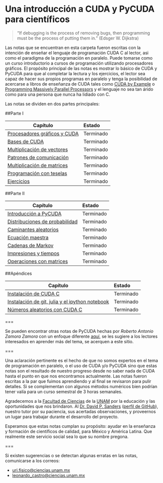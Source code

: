 Una introducción a CUDA y PyCUDA para científicos
===============

> “If debugging is the process of removing bugs, 
> then programming must be the process of putting them 
> in.” (Edsger W. Dijkstra)


Las notas que se encuentran en esta carpeta fueron escritas con la intención de enseñar el lenguaje de programación CUDA C al lector, asi como el paradigma de la programación en paralelo. Puede tomarse como un curso introductorio a cursos de programación utilizando procesadores gráficos. El propósito principal de las notas es mostrar lo básico de CUDA y PyCUDA para que al completar la lectura y los ejercicios, el lector sea capaz de hacer sus propios programas en paralelo y tenga la posibilidad de acercarse a libros de enseñanza de CUDA tales como [CUDA by Example](https://developer.nvidia.com/content/cuda-example-introduction-general-purpose-gpu-programming-0) o [Programming Massively Parallel Processors](https://developer.nvidia.com/content/programming-massively-parallel-processors-hands-approach) y el lenguaje no sea tan árido como para una persona que nunca ha lidiado con C.

Las notas se dividen en dos partes principales:

##Parte I

| Capítulo              | Estado        |
---|:--
[Procesadores gráficos y CUDA](https://github.com/UriAceves/Servicio_social/blob/master/Parte%201%20-%20CUDA%20C/01%20-%20Procesadores%20graficos%2C%20CUDA%20y%20PyCUDA.ipynb) | Terminado
[Bases de CUDA](https://github.com/UriAceves/Servicio_social/blob/master/Parte%201%20-%20CUDA%20C/02%20-%20Bases%20de%20CUDA.ipynb) | Terminado
[Multiplicación de vectores](https://github.com/UriAceves/Servicio_social/blob/master/Parte%201%20-%20CUDA%20C/03%20-%20Multiplicacion%20de%20vectores.ipynb) | Terminado
[Patrones de comunicación](https://github.com/UriAceves/Servicio_social/blob/master/Parte%201%20-%20CUDA%20C/04%20-%20Patrones%20de%20comunicacion.ipynb) | Terminado
[Multiplicación de matrices](https://github.com/UriAceves/Servicio_social/blob/master/Parte%201%20-%20CUDA%20C/05%20-%20Multiplicacion%20de%20matrices.ipynb) | Terminado
[Programación con teselas](https://github.com/UriAceves/Servicio_social/blob/master/Parte%201%20-%20CUDA%20C/06%20-%20Programacion%20con%20tecelas.ipynb) | Terminado
[Ejercicios](https://github.com/UriAceves/Servicio_social/blob/master/Parte%201%20-%20CUDA%20C/07%20-%20Ejercicios.ipynb) | Terminado

##Parte II

| Capítulo              | Estado        |
---|:--
[Introducción a PyCUDA](https://github.com/UriAceves/Servicio_social/blob/master/Parte%202%20-%20PyCUDA%20y%20aplicaciones/01%20-%20Introduccion%20a%20PyCUDA.ipynb) | Terminado
[Distribuciones de probabilidad](https://github.com/UriAceves/Servicio_social/blob/master/Parte%202%20-%20PyCUDA%20y%20aplicaciones/02%20-%20Distribuciones%20de%20probabilidad.ipynb) | Terminado
[Caminantes aleatorios](https://github.com/UriAceves/Servicio_social/blob/master/Parte%202%20-%20PyCUDA%20y%20aplicaciones/03%20-%20Caminantes%20aleatorios.ipynb) | Terminado
[Ecuación maestra](https://github.com/UriAceves/Servicio_social/blob/master/Parte%202%20-%20PyCUDA%20y%20aplicaciones/04%20-%20Ecuacion%20maestra.ipynb) | Terminado
[Cadenas de Markov](https://github.com/UriAceves/Servicio_social/blob/master/Parte%202%20-%20PyCUDA%20y%20aplicaciones/05%20-%20Cadenas%20de%20Markov.ipynb) | Terminado
[Impresiones y tiempos](https://github.com/UriAceves/Servicio_social/blob/master/Parte%202%20-%20PyCUDA%20y%20aplicaciones/06%20-%20Impresiones%20y%20tiempos%20en%20PyCUDA.ipynb) | Terminado
[Operaciones con matrices](https://github.com/UriAceves/Servicio_social/blob/master/Parte%202%20-%20PyCUDA%20y%20aplicaciones/07%20-%20Operaciones%20con%20matrices.ipynb) | Terminado

##Apéndices

| Capítulo              | Estado        |
---|:--
[Instalación de CUDA C](https://github.com/UriAceves/Servicio_social/blob/master/Ap%C3%A9ndices/01%20-%20Instalacion%20CUDA%20Ubuntu.ipynb) | Terminado
[Instalación de git, julia y el ipython notebook](https://github.com/UriAceves/Servicio_social/blob/master/Ap%C3%A9ndices/02%20-%20Git%20basico.ipynb) | Terminado
[Números aleatorios con CUDA C](https://github.com/UriAceves/Servicio_social/blob/master/Ap%C3%A9ndices/03%20-%20cuRAND%20con%20CUDA%20C.ipynb) | Terminado

===

Se pueden encontrar otras notas de PyCUDA hechas por *Roberto Antonio Zamora Zamora* con un enfoque diferente [aquí](https://github.com/zamorays/miniCursoPycuda), se les sugiere a los lectores interesados en aprender más del tema, se acerquen a este sitio.

===

Una aclaración pertinente es el hecho de que no somos expertos en el tema de programación en paralelo, o el uso de CUDA y/o PyCUDA
sino que estas notas son el resultado de nuestro progreso desde no saber nada de CUDA hasta el punto
en que nos encontramos actualmente. Las notas fueron escritas a la par que fuimos aprendiendo y al final se revisaron para pulir detalles.
Si se complementan con algunos métodos numéricos bien podrían tener valía para un curso semestral de 3 horas semanales.

Agradecemos a la [Facultad de Ciencias](http://www.fciencias.unam.mx/) de la [UNAM](https://www.unam.mx/) por la educación y
las oportunidades que nos brindaron. Al [Dr. David P. Sanders](http://sistemas.fciencias.unam.mx/~dsanders/) ([perfil de GitHub](https://github.com/dpsanders)), nuestro tutor por su paciencia, sus acertadas observaciones, y proveernos un lugar para trabajar durante el desarrollo del proyecto.

Esperamos que estas notas cumplan su propósito: ayudar en la enseñanza y formación de científicos de calidad, para México y
América Latina. Que realmente este servicio social sea lo que su nombre pregona.

===

Si existen sugerencias o se detectan algunas erratas en las notas, comunicarse a los correos:
- uri.fisico@ciencias.unam.mx
- leonardo_castro@ciencias.unam.mx
